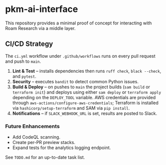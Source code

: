 # pkm-ai-interface

This repository provides a minimal proof of concept for interacting with Roam Research via a middle layer.

## CI/CD Strategy

The `ci.yml` workflow under `.github/workflows` runs on every pull request and push to `main`.

1. **Lint & Test** – installs dependencies then runs `ruff check`, `black --check`, and `pytest`.
2. **Security** – executes `bandit` to detect common Python issues.
3. **Build & Deploy** – on pushes to `main` the project builds (`sam build` or `terraform init`) and deploys using either `sam deploy` or `terraform apply` depending on the `DEPLOY_TOOL` variable. AWS credentials are provided through `aws-actions/configure-aws-credentials`; Terraform is installed via `hashicorp/setup-terraform` and SAM via `pip install`.
4. **Notifications** – if `SLACK_WEBHOOK_URL` is set, results are posted to Slack.

### Future Enhancements

- Add CodeQL scanning.
- Create per-PR preview stacks.
- Expand tests for the analytics logging endpoint.

See `TODO.md` for an up-to-date task list.
